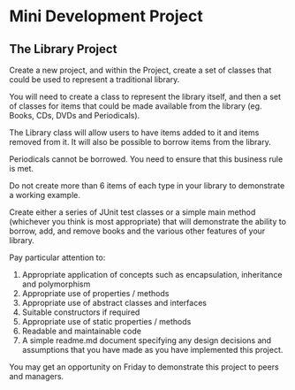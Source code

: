 # Mini Development Project

## The Library Project

Create a new project, and within the Project, create a set of classes that could be used to represent a traditional library.

You will need to create a class to represent the library itself, and then a set of classes for items that could be made available from the library (eg. Books, CDs, DVDs and Periodicals).

The Library class will allow users to have items added to it and items removed from it. It will also be possible to borrow items from the library.

Periodicals cannot be borrowed. You need to ensure that this business rule is met.

Do not create more than 6 items of each type in your library to demonstrate a working example.

Create either a series of JUnit test classes or a simple main method (whichever you think is most appropriate) that will demonstrate the ability to borrow, add, and remove books and the various other features of your library.

Pay particular attention to:

1. Appropriate application of concepts such as encapsulation, inheritance and polymorphism
2. Appropriate use of properties / methods
3. Appropriate use of abstract classes and interfaces
4. Suitable constructors if required
5. Appropriate use of static properties / methods
6. Readable and maintainable code
7. A simple readme.md document specifying any design decisions and assumptions that you have made as you have implemented this project.

You may get an opportunity on Friday to demonstrate this project to peers and managers.
